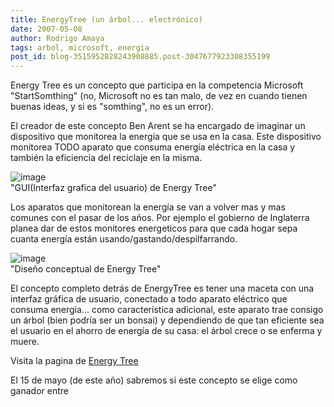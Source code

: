 ```yaml
---
title: EnergyTree (un árbol... electrónico)
date: 2007-05-08
author: Rodrigo Amaya
tags: arbol, microsoft, energia
post_id: blog-3515952828243908885.post-3047677923308355199
---
```


Energy Tree es un concepto que participa en la competencia Microsoft "StartSomthing" (no, Microsoft no es tan malo, de vez en cuando tienen buenas ideas, y si es "somthing", no es un error).

El creador de este concepto Ben Arent se ha encargado de imaginar un dispositivo que monitorea la energía que se usa en la casa. Este dispositivo monitorea TODO aparato que consuma energía eléctrica en la casa y también la eficiencia del reciclaje en la misma.

![image](https://bp0.blogger.com/_ayvorITawE4/RkUbukK330I/AAAAAAAAAWI/oKKQXZi74w8/s320/energytreegui.jpg)    
"GUI(Interfaz grafica del
usuario) de Energy Tree"

Los aparatos que monitorean la energía se van a volver mas y mas comunes con el pasar de los años. Por ejemplo el gobierno de Inglaterra planea dar de estos monitores energeticos para que cada hogar sepa cuanta energía están usando/gastando/despilfarrando.

![image](https://bp0.blogger.com/_ayvorITawE4/RkUcIkK331I/AAAAAAAAAWQ/TEz6sbg8OnY/s320/energytree2.jpg)    
"Diseño conceptual de Energy
Tree"

El concepto completo detrás de EnergyTree es tener una maceta con una interfaz gráfica de usuario, conectado a todo aparato eléctrico que consuma energía... como característica adicional, este aparato trae consigo un árbol (bien podría ser un bonsai) y dependiendo de que tan eficiente sea el usuario en el ahorro de energía de su casa: el árbol crece o se enferma y muere.

Visita la pagina de [Energy Tree](https://benarent.co.uk/portfolio/energy_tree/energytree.html)

El 15 de mayo (de este año) sabremos si este concepto se elige como ganador entre